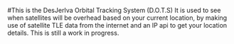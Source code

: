 #This is the DesJerIva Orbital Tracking System (D.O.T.S)
It is used to see when satellites will be overhead based on your current location, by making use of satellite TLE data from the internet and an IP api to get your location details.
This is still a work in progress.
